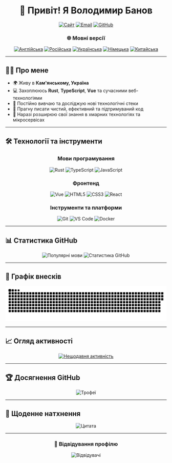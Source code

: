 <div align="center">

# 👋 Привіт! Я Володимир Банов

[![Сайт](https://img.shields.io/badge/Сайт-https://baneronetwo.vercel.app/-blue?style=for-the-badge&logo=vercel)](https://baneronetwo.vercel.app/)
[![Email](https://img.shields.io/badge/Email-baneronetwo@memeware.net-red?style=for-the-badge&logo=gmail)](mailto:baneronetwo@memeware.net)
[![GitHub](https://img.shields.io/badge/GitHub-BANSAFAn-181717?style=for-the-badge&logo=github)](https://github.com/BANSAFAn)

### 🌐 Мовні версії
[![Англійська](https://img.shields.io/badge/English-English-blue?style=flat-square)](README.md)
[![Російська](https://img.shields.io/badge/Русский-Русский-success?style=flat-square)](README.ru.md)
[![Українська](https://img.shields.io/badge/Українська-Поточна-yellow?style=flat-square)](README.uk.md)
[![Німецька](https://img.shields.io/badge/Deutsch-Deutsch-orange?style=flat-square)](README.de.md)
[![Китайська](https://img.shields.io/badge/简体中文-简体中文-red?style=flat-square)](README.zh-CN.md)

</div>

---

## 👨‍💻 Про мене

- 🌍 Живу в **Кам'янському, Україна**
- 💻 Захоплююсь **Rust**, **TypeScript**, **Vue** та сучасними веб-технологіями
- 🚀 Постійно вивчаю та досліджую нові технологічні стеки
- 🎯 Прагну писати чистий, ефективний та підтримуваний код
- 🌱 Наразі розширюю свої знання в хмарних технологіях та мікросервісах

---

## 🛠️ Технології та інструменти

<div align="center">

### Мови програмування
![Rust](https://img.shields.io/badge/Rust-000000?style=for-the-badge&logo=rust&logoColor=white)
![TypeScript](https://img.shields.io/badge/TypeScript-3178C6?style=for-the-badge&logo=typescript&logoColor=white)
![JavaScript](https://img.shields.io/badge/JavaScript-F7DF1E?style=for-the-badge&logo=javascript&logoColor=black)

### Фронтенд
![Vue](https://img.shields.io/badge/Vue.js-4FC08D?style=for-the-badge&logo=vue.js&logoColor=white)
![HTML5](https://img.shields.io/badge/HTML5-E34F26?style=for-the-badge&logo=html5&logoColor=white)
![CSS3](https://img.shields.io/badge/CSS3-1572B6?style=for-the-badge&logo=css3&logoColor=white)
![React](https://img.shields.io/badge/React-61DAFB?style=for-the-badge&logo=react&logoColor=black)

### Інструменти та платформи
![Git](https://img.shields.io/badge/Git-F05032?style=for-the-badge&logo=git&logoColor=white)
![VS Code](https://img.shields.io/badge/VS_Code-007ACC?style=for-the-badge&logo=visual-studio-code&logoColor=white)
![Docker](https://img.shields.io/badge/Docker-2496ED?style=for-the-badge&logo=docker&logoColor=white)

</div>

---

## 📊 Статистика GitHub

<div align="center">

<img src="https://github-readme-stats.vercel.app/api/top-langs/?username=BANSAFAn&layout=compact&theme=radical&hide_border=true" alt="Популярні мови" />
<img src="https://github-readme-stats.vercel.app/api?username=BANSAFAn&show_icons=true&theme=radical&hide_border=true" alt="Статистика GitHub" />

</div>

---

## 🐍 Графік внесків

<div align="center">

![Анімація змійки](https://github.com/BANSAFAn/BANSAFAn/blob/output/github-snake-dark.svg)

</div>

---

## 📈 Огляд активності

<div align="center">

[![Нещодавня активність](https://github-readme-activity-graph.vercel.app/graph?username=BANSAFAn&theme=tokyo-night&hide_border=true&area=true)](https://github.com/BANSAFAn)

</div>

---

## 🏆 Досягнення GitHub

<div align="center">

![Трофеї](https://github-profile-trophy.vercel.app/?username=BANSAFAn&theme=nord&no-frame=true&column=7&margin-w=15)

</div>

---

## 💭 Щоденне натхнення

<div align="center">

![Цитата](https://quotes-github-readme.vercel.app/api?type=horizontal&theme=tokyonight)

</div>

---



<div align="center">

### 👀 Відвідування профілю

![Відвідувачі](https://visitor-badge.laobi.icu/badge?page_id=BANSAFAn.BANSAFAn)

</div>
